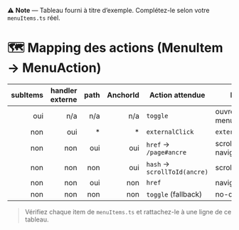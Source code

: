 ⚠️ **Note** — Tableau fourni à titre d’exemple. Complétez-le selon votre `menuItems.ts` réel.

# 🗺️ Mapping des actions (MenuItem → MenuAction)

| subItems | handler externe | path | AnchorId | Action attendue                  | Remarques |
|---------:|----------------:|-----:|---------:|----------------------------------|----------|
| oui      | n/a             | n/a  | n/a      | `toggle`                         | ouvre/ferme sous-menu |
| non      | oui             |  *   |   *      | `externalClick`                  | `externalActions[id]` |
| non      | non             | oui  | oui      | `href` → `/page#ancre`           | scroll après navigation |
| non      | non             | non  | oui      | `hash` → `scrollToId(ancre)`     | scroll in-page |
| non      | non             | oui  | non      | `href`                           | navigation simple |
| non      | non             | non  | non      | `toggle` (fallback)              | no-op possible |

> Vérifiez chaque item de `menuItems.ts` et rattachez-le à une ligne de ce tableau.
